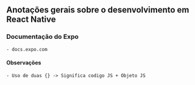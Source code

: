 ## Anotações gerais sobre o desenvolvimento em React Native


### Documentação do Expo

    - docs.expo.com


#### Observações

    - Uso de duas {} -> Significa codigo JS + Objeto JS
